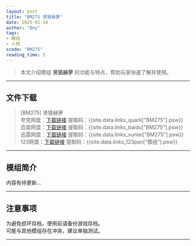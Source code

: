 ```yaml
---
layout: post
title: "BM275 贤狼赫萝"
date: 2025-01-10
author: "Bny"
tags: 
- 模组
- 人物
scode: "BM275"
reading_time: 5
---
```


> 本文介绍模组 **贤狼赫萝** 的功能与特点，帮助玩家快速了解并使用。

---

## 文件下载

> [BM275] 贤狼赫萝  
夸克网盘：[下载链接]({{site.data.links_quark["BM275"].url}}) 提取码：{{site.data.links_quark["BM275"].psw}}  
百度网盘：[下载链接]({{site.data.links_baidu["BM275"].url}}) 提取码：{{site.data.links_baidu["BM275"].psw}}  
迅雷网盘：[下载链接]({{site.data.links_xunlei["BM275"].url}}) 提取码：{{site.data.links_xunlei["BM275"].psw}}  
123网盘：[下载链接]({{site.data.links_123pan["模组"].url}}) 提取码：{{site.data.links_123pan["模组"].psw}}  

---

## 模组简介

>  
内容有待更新...  

---

## 注意事项

>  
为避免损坏存档，使用前请备份游戏存档。  
可能与其他模组存在冲突，建议单独测试。  

---

